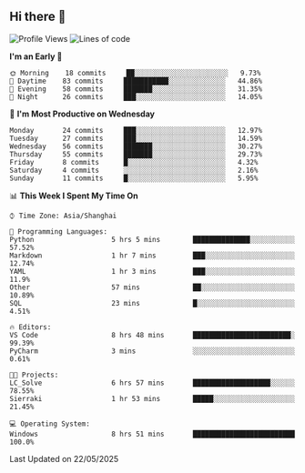 ## Hi there 👋
<!--START_SECTION:waka-->
![Profile Views](http://img.shields.io/badge/Profile%20Views-1-blue)
![Lines of code](https://img.shields.io/badge/From%20Hello%20World%20I%27ve%20Written-916%20lines%20of%20code-blue)

**I'm an Early 🐤** 

```text
🌞 Morning    18 commits     ██░░░░░░░░░░░░░░░░░░░░░░░   9.73% 
🌆 Daytime    83 commits     ███████████░░░░░░░░░░░░░░   44.86% 
🌃 Evening    58 commits     ███████░░░░░░░░░░░░░░░░░░   31.35% 
🌙 Night      26 commits     ███░░░░░░░░░░░░░░░░░░░░░░   14.05%

```
📅 **I'm Most Productive on Wednesday** 

```text
Monday       24 commits     ███░░░░░░░░░░░░░░░░░░░░░░   12.97% 
Tuesday      27 commits     ███░░░░░░░░░░░░░░░░░░░░░░   14.59% 
Wednesday    56 commits     ███████░░░░░░░░░░░░░░░░░░   30.27% 
Thursday     55 commits     ███████░░░░░░░░░░░░░░░░░░   29.73% 
Friday       8 commits      █░░░░░░░░░░░░░░░░░░░░░░░░   4.32% 
Saturday     4 commits      ░░░░░░░░░░░░░░░░░░░░░░░░░   2.16% 
Sunday       11 commits     █░░░░░░░░░░░░░░░░░░░░░░░░   5.95%

```


📊 **This Week I Spent My Time On** 

```text
⌚︎ Time Zone: Asia/Shanghai

💬 Programming Languages: 
Python                   5 hrs 5 mins        ██████████████░░░░░░░░░░░   57.52% 
Markdown                 1 hr 7 mins         ███░░░░░░░░░░░░░░░░░░░░░░   12.74% 
YAML                     1 hr 3 mins         ███░░░░░░░░░░░░░░░░░░░░░░   11.9% 
Other                    57 mins             ██░░░░░░░░░░░░░░░░░░░░░░░   10.89% 
SQL                      23 mins             █░░░░░░░░░░░░░░░░░░░░░░░░   4.51%

🔥 Editors: 
VS Code                  8 hrs 48 mins       ████████████████████████░   99.39% 
PyCharm                  3 mins              ░░░░░░░░░░░░░░░░░░░░░░░░░   0.61%

🐱‍💻 Projects: 
LC_Solve                 6 hrs 57 mins       ███████████████████░░░░░░   78.55% 
Sierraki                 1 hr 53 mins        █████░░░░░░░░░░░░░░░░░░░░   21.45%

💻 Operating System: 
Windows                  8 hrs 51 mins       █████████████████████████   100.0%

```


 Last Updated on 22/05/2025
<!--END_SECTION:waka-->

